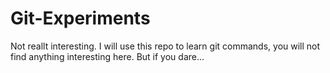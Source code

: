 # Git-Experiments
Not reallt interesting. I will use this repo to learn git commands, you will not find anything interesting here. But if you dare...
